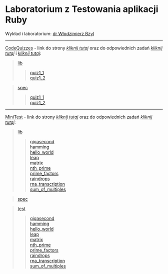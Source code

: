 # Laboratorium z Testowania aplikacji Ruby

Wykład i laboratorium: [dr Włodzimierz Bzyl](https://github.com/egzamin/tar)

***************************

[CodeQuizzes](CodeQuizzes) - link do strony [_kliknij tutaj_](http://www.codequizzes.com) oraz do odpowiednich zadań [_kliknij tutaj_](http://www.codequizzes.com/ruby/test-driven-development/strings-integers-tdd) i [_kliknij tutaj_](http://www.codequizzes.com/ruby/test-driven-development/rspec-arrays-expectations):
> [lib](CodeQuizzes/lib)
>>[quiz1_1](CodeQuizzes/lib/quiz1_1.rb)  
>>[quiz1_2](CodeQuizzes/lib/quiz1_2.rb)

> [spec](CodeQuizzes/spec)
>>[quiz1_1](CodeQuizzes/spec/quiz1_1_spec.rb)  
>>[quiz1_2](CodeQuizzes/spec/quiz1_2_spec.rb)

***************************

[MiniTest](MiniTest) - link do strony [_kliknij tutaj_](http://exercism.io/) oraz do odpowiednich zadań [_kliknij tutaj_](http://exercism.io/languages/ruby/exercises):
> [lib](MiniTest/lib)
>>[gigasecond](MiniTest/lib/gigasecond.rb)  
>>[hamming](MiniTest/lib/hamming.rb)  
>>[hello_world](MiniTest/lib/hello_world.rb)  
>>[leap](MiniTest/lib/leap.rb)  
>>[matrix](MiniTest/lib/matrix.rb)  
>>[nth_prime](MiniTest/lib/nth_prime.rb)  
>>[prime_factors](MiniTest/lib/prime_factors.rb)  
>>[raindrops](MiniTest/lib/raindrops.rb)  
>>[rna_transcription](MiniTest/lib/rna_transcription.rb)  
>>[sum_of_multiples](MiniTest/lib/sum_of_multiples.rb)

> [spec](MiniTest/spec)

> [test](MiniTest/test)
>>[gigasecond](MiniTest/test/gigasecond/gigasecond_test.rb)  
>>[hamming](MiniTest/test/hamming/hamming_test.rb)  
>>[hello_world](MiniTest/test/hello-world/hello_world_test.rb)  
>>[leap](MiniTest/test/leap/leap_test.rb)  
>>[matrix](MiniTest/test/matrix/matrix_test.rb)  
>>[nth_prime](MiniTest/test/nth-prime/nth_prime_test.rb)  
>>[prime_factors](MiniTest/test/prime-factors/prime_factors_test.rb)  
>>[raindrops](MiniTest/test/raindrops/raindrops_test.rb)  
>>[rna_transcription](MiniTest/test/rna-transcription/rna_transcription_test.rb)  
>>[sum_of_multiples](MiniTest/test/sum-of-multiples/sum_of_multiples_test.rb)
